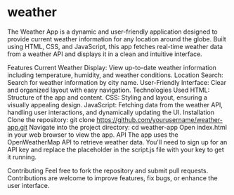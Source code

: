 # weather
The Weather App is a dynamic and user-friendly application designed to provide current weather information for any location around the globe. Built using HTML, CSS, and JavaScript, this app fetches real-time weather data from a weather API and displays it in a clean and intuitive interface.

Features
Current Weather Display: View up-to-date weather information including temperature, humidity, and weather conditions.
Location Search: Search for weather information by city name.
User-Friendly Interface: Clear and organized layout with easy navigation.
Technologies Used
HTML: Structure of the app and content.
CSS: Styling and layout, ensuring a visually appealing design.
JavaScript: Fetching data from the weather API, handling user interactions, and dynamically updating the UI.
Installation
Clone the repository: git clone https://github.com/yourusername/weather-app.git
Navigate into the project directory: cd weather-app
Open index.html in your web browser to view the app.
API
The app uses the OpenWeatherMap API to retrieve weather data. You'll need to sign up for an API key and replace the placeholder in the script.js file with your key to get it running.

Contributing
Feel free to fork the repository and submit pull requests. Contributions are welcome to improve features, fix bugs, or enhance the user interface.
